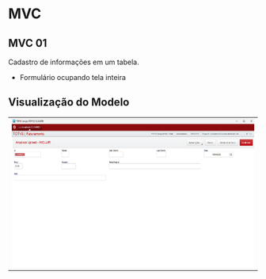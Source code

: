 # MVC

## MVC 01

Cadastro de informações em um tabela.

- Formulário ocupando tela inteira

## Visualização do Modelo

<table>
  <tr><td>
    <img src="SXMVC01.png" height="300em"/><br />
  </td></tr>
</table>

